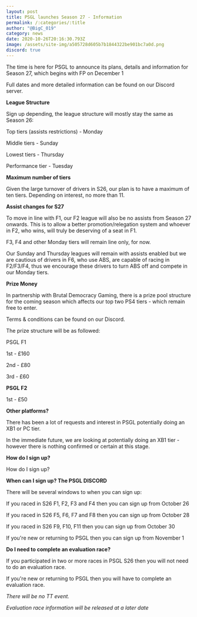 ```yaml
---
layout: post
title: PSGL launches Season 27 - Information
permalink: /:categories/:title
author: "@BigC_019"
category: news
date: 2020-10-26T20:16:30.793Z
image: /assets/site-img/a505728d605b7b1844322be901bc7a0d.png
discord: true
---
```

The time is here for PSGL to announce its plans, details and information for Season 27, which begins with FP on December 1

<!--more-->

Full dates and more detailed information can be found on our Discord server.

**League Structure**

Sign up depending, the league structure will mostly stay the same as Season 26:

Top tiers (assists restrictions) - Monday

Middle tiers - Sunday

Lowest tiers - Thursday

Performance tier - Tuesday

**Maximum number of tiers**

Given the large turnover of drivers in S26, our plan is to have a maximum of ten tiers. Depending on interest, no more than 11.

**Assist changes for S27**

To move in line with F1, our F2 league will also be no assists from Season 27 onwards. This is to allow a better promotion/relegation system and whoever in F2, who wins, will truly be deserving of a seat in F1.

F3, F4 and other Monday tiers will remain line only, for now.

Our Sunday and Thursday leagues will remain with assists enabled but we are cautious of drivers in F6, who use ABS, are capable of racing in F2/F3/F4, thus we encourage these drivers to turn ABS off and compete in our Monday tiers.

**Prize Money**

In partnership with Brutal Democracy Gaming, there is a prize pool structure for the coming season which affects our top two PS4 tiers - which remain free to enter.

Terms & conditions can be found on our Discord.

The prize structure will be as followed:

PSGL F1

1st - £160

2nd - £80

3rd - £60

**PSGL F2**

1st - £50

**Other platforms?**

There has been a lot of requests and interest in PSGL potentially doing an XB1 or PC tier.

In the immediate future, we are looking at potentially doing an XB1 tier - however there is nothing confirmed or certain at this stage.

**How do I sign up?**

How do I sign up?

**When can I sign up? The PSGL DISCORD**

There will be several windows to when you can sign up:

If you raced in S26 F1, F2, F3 and F4 then you can sign up from October 26

If you raced in S26 F5, F6, F7 and F8 then you can sign up from October 28

If you raced in S26 F9, F10, F11 then you can sign up from October 30

If you're new or returning to PSGL then you can sign up from November 1

**Do I need to complete an evaluation race?**

If you participated in two or more races in PSGL S26 then you will not need to do an evaluation race.

If you're new or returning to PSGL then you will have to complete an evaluation race.

*There will be no TT event.* 

*Evaluation race information will be released at a later date*
